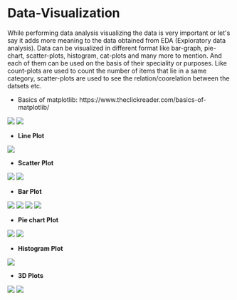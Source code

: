 # Data-Visualization

<p>While performing data analysis visualizing the data is very important or let's say it adds more meaning to the data obtained from EDA (Exploratory data analysis).
Data can be visualized in different format like bar-graph, pie-chart, scatter-plots, histogram, cat-plots and many more to mention. And each of them can be used on the basis of their speciality or purposes. Like count-plots are used to count the number of items that lie in a same category, scatter-plots are used to see the relation/coorelation between the datsets etc.  
</p>

<ul>
  <li>Basics of matplotlib: https://www.theclickreader.com/basics-of-matplotlib/</li>
</ul>

<div>
  <img src="Matplotlib/Images of results/Line plot and annotation.png">
  <img src="Matplotlib/Images of results/Subplots.png">
</div>

<ul>
  <li> <b> Line Plot </b></li>
</ul>
<div>
  <img src = "Matplotlib/Images of results/Line plot and annotation.png">
</div>

<ul>
  <li> <b> Scatter Plot </b></li>
</ul>
<div>
  <img src = "Matplotlib/Images of results/Scatter plot.png">
  <img src = "Matplotlib/Images of results/Diff Size Scatter Plot.png">
</div>

<ul>
  <li> <b> Bar Plot </b></li>
</ul>
<div>
  <img src = "Matplotlib/Images of results/Vertical Barplot.png">
  <img src = "Matplotlib/Images of results/Vertically stacked barplot.png">
  <img src = "Matplotlib/Images of results/Horizontal Barplot.png">
  <img src = "Matplotlib/Images of results/Horizontally stacked barplot.png">
</div>

<ul>
  <li> <b> Pie chart Plot </b></li>
</ul>
<div>
  <img src = "Matplotlib/Images of results/Pie chart.png">
  <img src = "Matplotlib/Images of results/Explode pie chart.png">
</div>

<ul>
  <li> <b> Histogram Plot </b></li>
</ul>
<div>
  <img src = "Matplotlib/Images of results/Histogram.png">
</div>

<ul>
  <li> <b> 3D Plots </b></li>
</ul>
<div>
  <img src = "Matplotlib/Images of results/3D Line Plot.png">
  <img src = "Matplotlib/Images of results/3D Scatter Plot.png">
</div>
